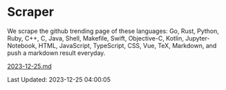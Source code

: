 # Scraper

We scrape the github trending page of these languages: Go, Rust, Python, Ruby, C++, C, Java, Shell, Makefile, Swift, Objective-C, Kotlin, Jupyter-Notebook, HTML, JavaScript, TypeScript, CSS, Vue, TeX, Markdown, and push a markdown result everyday.

[2023-12-25.md](https://github.com/yangwenmai/github-trending-backup/blob/master/2023-12-25.md)

Last Updated: 2023-12-25 04:00:05